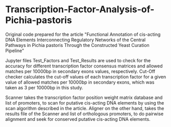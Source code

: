 # Transcription-Factor-Analysis-of-Pichia-pastoris
Original code prepared for the article "Functional Annotation of cis-acting DNA Elements Interconnecting Regulatory Networks of the Central Pathways in Pichia pastoris Through the Constructed Yeast Curation Pipeline"

Jupyter files Test_Factors and Test_Results are used to check for the accuracy for different transcription factor consensus matrices and allowed matches per 10000bp in secondary exons values, respectively.
Cut-Off checker calculates the cut-off values of each transcription factor for a given value of allowed matches per 10000bp in secondary exons, which was taken as 3 per 10000bp in this study.

Scanner takes the transcription factor position weight matrix database and list of promoters, to scan for putative cis-acting DNA elements by using the scan algorithm described in the article.
Aligner on the other hand, takes the results file  of the Scanner and list of orthologous promoters, to do pairwise alignment and seek for conserved putative cis-acting DNA elements. 

